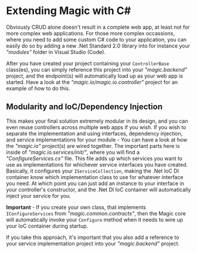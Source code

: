 # Extending Magic with C#

Obviously CRUD alone doesn't result in a complete web app, at least not for more complex
web applications. For those more complex occassions, where you need to add some custom C# code
to your application, you can easily do so by adding a new .Net Standard 2.0 library
into for instance your _"modules"_ folder in Visual Studio (Code).

After you have created your project containing your `ControllerBase` class(es), you
can simply reference this project into your _"magic.backend"_ project, and the endpoint(s)
will automatically load up as your web app is started. Have a look at the _"magic.io/magic.io.controller"_
project for an example of how to do this.

## Modularity and IoC/Dependency Injection

This makes your final solution extremely modular in its design, and you can even reuse
controllers across multiple web apps if you wish. If you wish to separate the implementation
and using interfaces, dependency injection, and service implementations for your module -
You can have a look at how the _"magic.io"_ project(s) are wired together. The important
parts here is inside of _"magic.io.services/init/"_, where you will find a _"ConfigureServices.cs"_
file. This file adds up which services you want to use as implementations for whichever
service interfaces you have created. Basically, it configures your `IServiceCollection`,
making the .Net IoC DI container know which implementation class to use for whatever
interface you need. At which point you can just add an instance to your interface
in your controller's constructor, and the .Net DI IoC container will automatically
inject your service for you.

**Important** - If you create your own class, that implements `IConfigureServices`
from _"magic.common.contracts"_, then the Magic core will automatically invoke your
`Configure` method when it needs to wire up your IoC container during startup.

If you take this approach, it's important that you also add a reference to your service
implementation project into your _"magic.backend"_ project.
